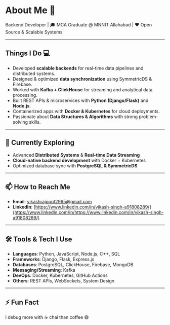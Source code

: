 # About Me 🚀
Backend Developer | 🎓 MCA Graduate @ MNNIT Allahabad | ❤ Open Source & Scalable Systems


---

## Things I Do 💻
- Developed **scalable backends** for real-time data pipelines and distributed systems.  
- Designed & optimized **data synchronization** using SymmetricDS & Firebase.  
- Worked with **Kafka + ClickHouse** for streaming and analytical data processing.  
- Built REST APIs & microservices with **Python (Django/Flask)** and **Node.js**.  
- Containerized apps with **Docker & Kubernetes** for cloud deployments.  
- Passionate about **Data Structures & Algorithms** with strong problem-solving skills.  

---

## 🌱 Currently Exploring
- Advanced **Distributed Systems** & **Real-time Data Streaming**  
- **Cloud-native backend development** with Docker + Kubernetes  
- Optimized database sync with **PostgreSQL & SymmetricDS**  


---

## 📫 How to Reach Me
- **Email**: vikashrajpoot2995@gmail.com 
- **LinkedIn**: [https://www.linkedin.com/in/vikash-singh-a91808289/](https://www.linkedin.com/in/https://www.linkedin.com/in/vikash-singh-a91808289/)  

---

## 🛠 Tools & Tech I Use
- **Languages**: Python, JavaScript, Node.js, C++, SQL  
- **Frameworks**: Django, Flask, Express.js  
- **Databases**: PostgreSQL, ClickHouse, Firebase, MongoDB  
- **Messaging/Streaming**: Kafka  
- **DevOps**: Docker, Kubernetes, GitHub Actions  
- **Others**: REST APIs, WebSockets, System Design  

---

## ⚡ Fun Fact
I debug more with ☕ chai than coffee 😄
